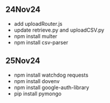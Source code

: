 ## 24Nov24
- add uploadRouter.js
- update retrieve.py and uploadCSV.py
- npm install multer
- npm install csv-parser

## 25Nov24
- npm install watchdog requests
- npm install dovenv
- npm install google-auth-library
- pip install pymongo
